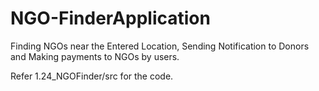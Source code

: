 # NGO-FinderApplication
Finding NGOs near the Entered Location, Sending Notification to Donors and Making payments to NGOs by users.

Refer 1.24_NGOFinder/src for the code.
